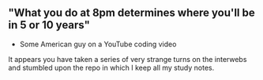 ## "What you do at 8pm determines where you'll be in 5 or 10 years"

- Some American guy on a YouTube coding video  

It appears you have taken a series of very strange turns on the interwebs and stumbled upon the repo in which I keep all my study notes.